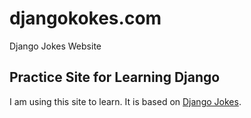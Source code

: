 # djangokokes.com
Django Jokes Website
## Practice Site for Learning Django
I am using this site to learn. It is based on
[Django Jokes](https://www.djangojokes.com). 
